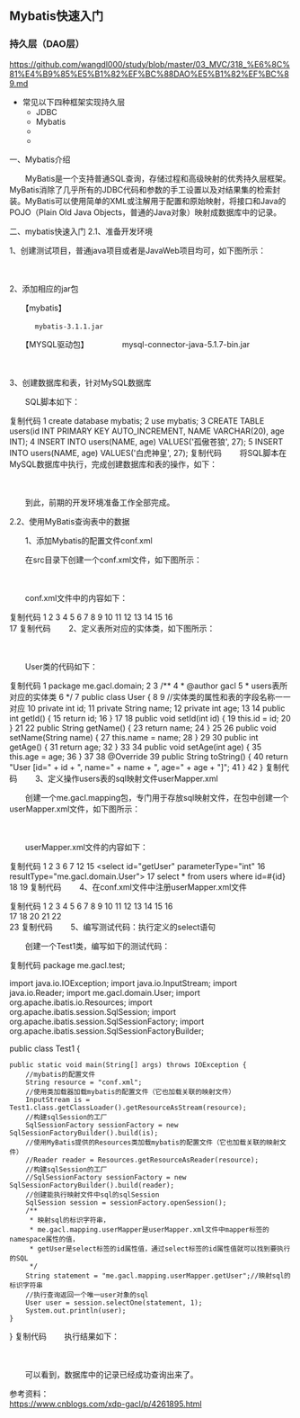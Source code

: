 ## Mybatis快速入门  
### 持久层（DAO层）  
  https://github.com/wangdl000/study/blob/master/03_MVC/318_%E6%8C%81%E4%B9%85%E5%B1%82%EF%BC%88DAO%E5%B1%82%EF%BC%89.md
  - 常见以下四种框架实现持久层  
    - JDBC  
    - Mybatis 
    - 
    - 

一、Mybatis介绍
　　

　　MyBatis是一个支持普通SQL查询，存储过程和高级映射的优秀持久层框架。MyBatis消除了几乎所有的JDBC代码和参数的手工设置以及对结果集的检索封装。MyBatis可以使用简单的XML或注解用于配置和原始映射，将接口和Java的POJO（Plain Old Java Objects，普通的Java对象）映射成数据库中的记录。

二、mybatis快速入门
2.1、准备开发环境

 1、创建测试项目，普通java项目或者是JavaWeb项目均可，如下图所示：

　　

2、添加相应的jar包

　　【mybatis】

       　　mybatis-3.1.1.jar

　　【MYSQL驱动包】
　　　　mysql-connector-java-5.1.7-bin.jar

　　　

3、创建数据库和表，针对MySQL数据库

　　SQL脚本如下：

复制代码
1 create database mybatis;
2 use mybatis;
3 CREATE TABLE users(id INT PRIMARY KEY AUTO_INCREMENT, NAME VARCHAR(20), age INT);
4 INSERT INTO users(NAME, age) VALUES('孤傲苍狼', 27);
5 INSERT INTO users(NAME, age) VALUES('白虎神皇', 27);
复制代码
　　将SQL脚本在MySQL数据库中执行，完成创建数据库和表的操作，如下：

　　

　　到此，前期的开发环境准备工作全部完成。

2.2、使用MyBatis查询表中的数据

　　1、添加Mybatis的配置文件conf.xml

　　在src目录下创建一个conf.xml文件，如下图所示：

　　

　　conf.xml文件中的内容如下：

复制代码
 1 <?xml version="1.0" encoding="UTF-8"?>
 2 <!DOCTYPE configuration PUBLIC "-//mybatis.org//DTD Config 3.0//EN" "http://mybatis.org/dtd/mybatis-3-config.dtd">
 3 <configuration>
 4     <environments default="development">
 5         <environment id="development">
 6             <transactionManager type="JDBC" />
 7             <!-- 配置数据库连接信息 -->
 8             <dataSource type="POOLED">
 9                 <property name="driver" value="com.mysql.jdbc.Driver" />
10                 <property name="url" value="jdbc:mysql://localhost:3306/mybatis" />
11                 <property name="username" value="root" />
12                 <property name="password" value="XDP" />
13             </dataSource>
14         </environment>
15     </environments>
16     
17 </configuration>
复制代码
　　2、定义表所对应的实体类，如下图所示：

　　

　　User类的代码如下：

复制代码
 1 package me.gacl.domain;
 2 
 3 /**
 4  * @author gacl
 5  * users表所对应的实体类
 6  */
 7 public class User {
 8 
 9     //实体类的属性和表的字段名称一一对应
10     private int id;
11     private String name;
12     private int age;
13 
14     public int getId() {
15         return id;
16     }
17 
18     public void setId(int id) {
19         this.id = id;
20     }
21 
22     public String getName() {
23         return name;
24     }
25 
26     public void setName(String name) {
27         this.name = name;
28     }
29 
30     public int getAge() {
31         return age;
32     }
33 
34     public void setAge(int age) {
35         this.age = age;
36     }
37 
38     @Override
39     public String toString() {
40         return "User [id=" + id + ", name=" + name + ", age=" + age + "]";
41     }
42 }
复制代码
　　3、定义操作users表的sql映射文件userMapper.xml

　　创建一个me.gacl.mapping包，专门用于存放sql映射文件，在包中创建一个userMapper.xml文件，如下图所示：

　　

　　userMapper.xml文件的内容如下：

复制代码
 1 <?xml version="1.0" encoding="UTF-8" ?>
 2 <!DOCTYPE mapper PUBLIC "-//mybatis.org//DTD Mapper 3.0//EN" "http://mybatis.org/dtd/mybatis-3-mapper.dtd">
 3 <!-- 为这个mapper指定一个唯一的namespace，namespace的值习惯上设置成包名+sql映射文件名，这样就能够保证namespace的值是唯一的
 4 例如namespace="me.gacl.mapping.userMapper"就是me.gacl.mapping(包名)+userMapper(userMapper.xml文件去除后缀)
 5  -->
 6 <mapper namespace="me.gacl.mapping.userMapper">
 7     <!-- 在select标签中编写查询的SQL语句， 设置select标签的id属性为getUser，id属性值必须是唯一的，不能够重复
 8     使用parameterType属性指明查询时使用的参数类型，resultType属性指明查询返回的结果集类型
 9     resultType="me.gacl.domain.User"就表示将查询结果封装成一个User类的对象返回
10     User类就是users表所对应的实体类
11     -->
12     <!-- 
13         根据id查询得到一个user对象
14      -->
15     <select id="getUser" parameterType="int" 
16         resultType="me.gacl.domain.User">
17         select * from users where id=#{id}
18     </select>
19 </mapper>
复制代码
　　4、在conf.xml文件中注册userMapper.xml文件

复制代码
 1 <?xml version="1.0" encoding="UTF-8"?>
 2 <!DOCTYPE configuration PUBLIC "-//mybatis.org//DTD Config 3.0//EN" "http://mybatis.org/dtd/mybatis-3-config.dtd">
 3 <configuration>
 4     <environments default="development">
 5         <environment id="development">
 6             <transactionManager type="JDBC" />
 7             <!-- 配置数据库连接信息 -->
 8             <dataSource type="POOLED">
 9                 <property name="driver" value="com.mysql.jdbc.Driver" />
10                 <property name="url" value="jdbc:mysql://localhost:3306/mybatis" />
11                 <property name="username" value="root" />
12                 <property name="password" value="XDP" />
13             </dataSource>
14         </environment>
15     </environments>
16     
17     <mappers>
18         <!-- 注册userMapper.xml文件， 
19         userMapper.xml位于me.gacl.mapping这个包下，所以resource写成me/gacl/mapping/userMapper.xml-->
20         <mapper resource="me/gacl/mapping/userMapper.xml"/>
21     </mappers>
22     
23 </configuration>
复制代码
　　5、编写测试代码：执行定义的select语句

　　创建一个Test1类，编写如下的测试代码：

复制代码
package me.gacl.test;

import java.io.IOException;
import java.io.InputStream;
import java.io.Reader;
import me.gacl.domain.User;
import org.apache.ibatis.io.Resources;
import org.apache.ibatis.session.SqlSession;
import org.apache.ibatis.session.SqlSessionFactory;
import org.apache.ibatis.session.SqlSessionFactoryBuilder;

public class Test1 {

    public static void main(String[] args) throws IOException {
        //mybatis的配置文件
        String resource = "conf.xml";
        //使用类加载器加载mybatis的配置文件（它也加载关联的映射文件）
        InputStream is = Test1.class.getClassLoader().getResourceAsStream(resource);
        //构建sqlSession的工厂
        SqlSessionFactory sessionFactory = new SqlSessionFactoryBuilder().build(is);
        //使用MyBatis提供的Resources类加载mybatis的配置文件（它也加载关联的映射文件）
        //Reader reader = Resources.getResourceAsReader(resource); 
        //构建sqlSession的工厂
        //SqlSessionFactory sessionFactory = new SqlSessionFactoryBuilder().build(reader);
        //创建能执行映射文件中sql的sqlSession
        SqlSession session = sessionFactory.openSession();
        /**
         * 映射sql的标识字符串，
         * me.gacl.mapping.userMapper是userMapper.xml文件中mapper标签的namespace属性的值，
         * getUser是select标签的id属性值，通过select标签的id属性值就可以找到要执行的SQL
         */
        String statement = "me.gacl.mapping.userMapper.getUser";//映射sql的标识字符串
        //执行查询返回一个唯一user对象的sql
        User user = session.selectOne(statement, 1);
        System.out.println(user);
    }
}
复制代码
　　执行结果如下：

　　

　　可以看到，数据库中的记录已经成功查询出来了。

参考资料：  
https://www.cnblogs.com/xdp-gacl/p/4261895.html

